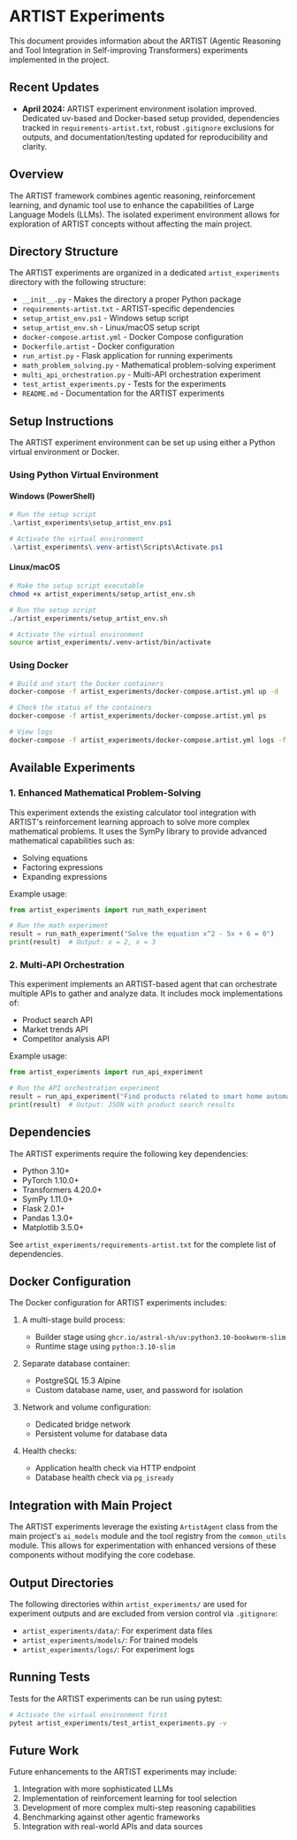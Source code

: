 # ARTIST Experiments

This document provides information about the ARTIST (Agentic Reasoning and Tool Integration in Self-improving Transformers) experiments implemented in the project.

## Recent Updates

- **April 2024:** ARTIST experiment environment isolation improved. Dedicated uv-based and Docker-based setup provided, dependencies tracked in `requirements-artist.txt`, robust `.gitignore` exclusions for outputs, and documentation/testing updated for reproducibility and clarity.

## Overview

The ARTIST framework combines agentic reasoning, reinforcement learning, and dynamic tool use to enhance the capabilities of Large Language Models (LLMs). The isolated experiment environment allows for exploration of ARTIST concepts without affecting the main project.

## Directory Structure

The ARTIST experiments are organized in a dedicated `artist_experiments` directory with the following structure:

- `__init__.py` - Makes the directory a proper Python package
- `requirements-artist.txt` - ARTIST-specific dependencies
- `setup_artist_env.ps1` - Windows setup script
- `setup_artist_env.sh` - Linux/macOS setup script
- `docker-compose.artist.yml` - Docker Compose configuration
- `Dockerfile.artist` - Docker configuration
- `run_artist.py` - Flask application for running experiments
- `math_problem_solving.py` - Mathematical problem-solving experiment
- `multi_api_orchestration.py` - Multi-API orchestration experiment
- `test_artist_experiments.py` - Tests for the experiments
- `README.md` - Documentation for the ARTIST experiments

## Setup Instructions

The ARTIST experiment environment can be set up using either a Python virtual environment or Docker.

### Using Python Virtual Environment

#### Windows (PowerShell)

```powershell
# Run the setup script
.\artist_experiments\setup_artist_env.ps1

# Activate the virtual environment
.\artist_experiments\.venv-artist\Scripts\Activate.ps1
```

#### Linux/macOS

```bash
# Make the setup script executable
chmod +x artist_experiments/setup_artist_env.sh

# Run the setup script
./artist_experiments/setup_artist_env.sh

# Activate the virtual environment
source artist_experiments/.venv-artist/bin/activate
```

### Using Docker

```bash
# Build and start the Docker containers
docker-compose -f artist_experiments/docker-compose.artist.yml up -d

# Check the status of the containers
docker-compose -f artist_experiments/docker-compose.artist.yml ps

# View logs
docker-compose -f artist_experiments/docker-compose.artist.yml logs -f
```

## Available Experiments

### 1. Enhanced Mathematical Problem-Solving

This experiment extends the existing calculator tool integration with ARTIST's reinforcement learning approach to solve more complex mathematical problems. It uses the SymPy library to provide advanced mathematical capabilities such as:

- Solving equations
- Factoring expressions
- Expanding expressions

Example usage:

```python
from artist_experiments import run_math_experiment

# Run the math experiment
result = run_math_experiment("Solve the equation x^2 - 5x + 6 = 0")
print(result)  # Output: x = 2, x = 3
```

### 2. Multi-API Orchestration

This experiment implements an ARTIST-based agent that can orchestrate multiple APIs to gather and analyze data. It includes mock implementations of:

- Product search API
- Market trends API
- Competitor analysis API

Example usage:

```python
from artist_experiments import run_api_experiment

# Run the API orchestration experiment
result = run_api_experiment("Find products related to smart home automation")
print(result)  # Output: JSON with product search results
```

## Dependencies

The ARTIST experiments require the following key dependencies:

- Python 3.10+
- PyTorch 1.10.0+
- Transformers 4.20.0+
- SymPy 1.11.0+
- Flask 2.0.1+
- Pandas 1.3.0+
- Matplotlib 3.5.0+

See `artist_experiments/requirements-artist.txt` for the complete list of dependencies.

## Docker Configuration

The Docker configuration for ARTIST experiments includes:

1. A multi-stage build process:
   - Builder stage using `ghcr.io/astral-sh/uv:python3.10-bookworm-slim`
   - Runtime stage using `python:3.10-slim`

2. Separate database container:
   - PostgreSQL 15.3 Alpine
   - Custom database name, user, and password for isolation

3. Network and volume configuration:
   - Dedicated bridge network
   - Persistent volume for database data

4. Health checks:
   - Application health check via HTTP endpoint
   - Database health check via `pg_isready`

## Integration with Main Project

The ARTIST experiments leverage the existing `ArtistAgent` class from the main project's `ai_models` module and the tool registry from the `common_utils` module. This allows for experimentation with enhanced versions of these components without modifying the core codebase.

## Output Directories

The following directories within `artist_experiments/` are used for experiment outputs and are excluded from version control via `.gitignore`:

- `artist_experiments/data/`: For experiment data files
- `artist_experiments/models/`: For trained models
- `artist_experiments/logs/`: For experiment logs

## Running Tests

Tests for the ARTIST experiments can be run using pytest:

```bash
# Activate the virtual environment first
pytest artist_experiments/test_artist_experiments.py -v
```

## Future Work

Future enhancements to the ARTIST experiments may include:

1. Integration with more sophisticated LLMs
2. Implementation of reinforcement learning for tool selection
3. Development of more complex multi-step reasoning capabilities
4. Benchmarking against other agentic frameworks
5. Integration with real-world APIs and data sources
